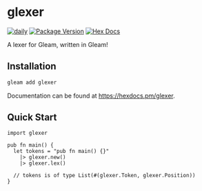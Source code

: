 # glexer

[![daily](https://github.com/DanielleMaywood/glexer/actions/workflows/test.yml/badge.svg?event=schedule)](https://github.com/DanielleMaywood/glexer/actions/workflows/test.yml)
[![Package Version](https://img.shields.io/hexpm/v/glexer)](https://hex.pm/packages/glexer)
[![Hex Docs](https://img.shields.io/badge/hex-docs-ffaff3)](https://hexdocs.pm/glexer/)

A lexer for Gleam, written in Gleam!

## Installation

```sh
gleam add glexer
```

Documentation can be found at <https://hexdocs.pm/glexer>.

## Quick Start

```gleam
import glexer

pub fn main() {
  let tokens = "pub fn main() {}"
    |> glexer.new()
    |> glexer.lex()

  // tokens is of type List(#(glexer.Token, glexer.Position))
}
```
